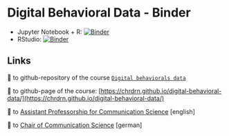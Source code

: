 # Digital Behavioral Data - Binder

- Jupyter Notebook + R: [![Binder](https://mybinder.org/badge_logo.svg)](https://mybinder.org/v2/gh/chrdrn/digital-behaviroal-data-binder/main)
- RStudio: [![Binder](https://mybinder.org/badge_logo.svg)](https://mybinder.org/v2/gh/chrdrn/digital-behaviroal-data-binder/main?urlpath=rstudio)


## Links
🔗 to github-repository of the course [`Digital behaviorals data`](https://github.com/chrdrn/digital-behavioral-data)

🔗 to github-page of the course: [https://chrdrn.github.io/digital-behavioral-data/](https://chrdrn.github.io/digital-behavioral-data/)

🔗 to [Assistant Professorship for Communication Science](https://www.communicationscience.rw.fau.de/) [english]

🔗 to [Chair of Communication Science](https://www.kowi.rw.fau.de/) [german]



